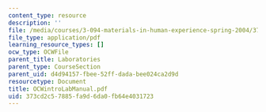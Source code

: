 ```yaml
---
content_type: resource
description: ''
file: /media/courses/3-094-materials-in-human-experience-spring-2004/373cd2c57885fa9d6da0fb64e4031723_OCWintroLabManual.pdf
file_type: application/pdf
learning_resource_types: []
ocw_type: OCWFile
parent_title: Laboratories
parent_type: CourseSection
parent_uid: d4d94157-fbee-52ff-dada-bee024ca2d9d
resourcetype: Document
title: OCWintroLabManual.pdf
uid: 373cd2c5-7885-fa9d-6da0-fb64e4031723
---
```

